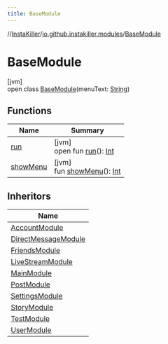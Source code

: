 ```yaml
---
title: BaseModule
---
```

//[InstaKiller](../../../index.html)/[io.github.instakiller.modules](../index.html)/[BaseModule](index.html)



# BaseModule



[jvm]\
open class [BaseModule](index.html)(menuText: [String](https://kotlinlang.org/api/latest/jvm/stdlib/kotlin/-string/index.html))



## Functions


| Name | Summary |
|---|---|
| [run](run.html) | [jvm]<br>open fun [run](run.html)(): [Int](https://kotlinlang.org/api/latest/jvm/stdlib/kotlin/-int/index.html) |
| [showMenu](show-menu.html) | [jvm]<br>fun [showMenu](show-menu.html)(): [Int](https://kotlinlang.org/api/latest/jvm/stdlib/kotlin/-int/index.html) |


## Inheritors


| Name |
|---|
| [AccountModule](../-account-module/index.html) |
| [DirectMessageModule](../-direct-message-module/index.html) |
| [FriendsModule](../-friends-module/index.html) |
| [LiveStreamModule](../-live-stream-module/index.html) |
| [MainModule](../-main-module/index.html) |
| [PostModule](../-post-module/index.html) |
| [SettingsModule](../-settings-module/index.html) |
| [StoryModule](../-story-module/index.html) |
| [TestModule](../-test-module/index.html) |
| [UserModule](../-user-module/index.html) |

